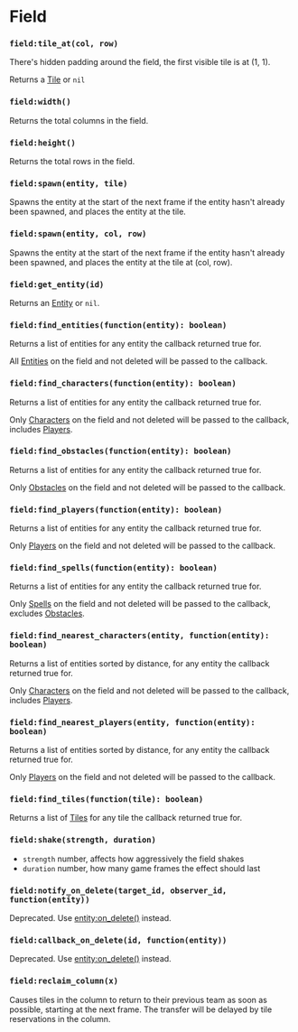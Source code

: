 # Field

### `field:tile_at(col, row)`

There's hidden padding around the field, the first visible tile is at (1, 1).

Returns a [Tile](/client/lua-api/field-api/tile) or `nil`

### `field:width()`

Returns the total columns in the field.

### `field:height()`

Returns the total rows in the field.

### `field:spawn(entity, tile)`

Spawns the entity at the start of the next frame if the entity hasn't already been spawned, and places the entity at the tile.

### `field:spawn(entity, col, row)`

Spawns the entity at the start of the next frame if the entity hasn't already been spawned, and places the entity at the tile at (col, row).

### `field:get_entity(id)`

Returns an [Entity](/client/lua-api/entity-api/entity) or `nil`.

### `field:find_entities(function(entity): boolean)`

Returns a list of entities for any entity the callback returned true for.

All [Entities](/client/lua-api/entity-api/entity) on the field and not deleted will be passed to the callback.

### `field:find_characters(function(entity): boolean)`

Returns a list of entities for any entity the callback returned true for.

Only [Characters](/client/lua-api/entity-api/character) on the field and not deleted will be passed to the callback, includes [Players](/client/lua-api/entity-api/player).

### `field:find_obstacles(function(entity): boolean)`

Returns a list of entities for any entity the callback returned true for.

Only [Obstacles](/client/lua-api/entity-api/obstacle) on the field and not deleted will be passed to the callback.

### `field:find_players(function(entity): boolean)`

Returns a list of entities for any entity the callback returned true for.

Only [Players](/client/lua-api/entity-api/player) on the field and not deleted will be passed to the callback.

### `field:find_spells(function(entity): boolean)`

Returns a list of entities for any entity the callback returned true for.

Only [Spells](/client/lua-api/entity-api/spell) on the field and not deleted will be passed to the callback, excludes [Obstacles](/client/lua-api/entity-api/obstacle).

### `field:find_nearest_characters(entity, function(entity): boolean)`

Returns a list of entities sorted by distance, for any entity the callback returned true for.

Only [Characters](/client/lua-api/entity-api/character) on the field and not deleted will be passed to the callback, includes [Players](/client/lua-api/entity-api/player).

### `field:find_nearest_players(entity, function(entity): boolean)`

Returns a list of entities sorted by distance, for any entity the callback returned true for.

Only [Players](/client/lua-api/entity-api/player) on the field and not deleted will be passed to the callback.

### `field:find_tiles(function(tile): boolean)`

Returns a list of [Tiles](/client/lua-api/field-api/tile) for any tile the callback returned true for.

### `field:shake(strength, duration)`

- `strength` number, affects how aggressively the field shakes
- `duration` number, how many game frames the effect should last

### `field:notify_on_delete(target_id, observer_id, function(entity))`

Deprecated. Use [entity:on_delete()](/client/lua-api/entity-api/entity#entityon_deletefunctionentity) instead.

### `field:callback_on_delete(id, function(entity))`

Deprecated. Use [entity:on_delete()](/client/lua-api/entity-api/entity#entityon_deletefunctionentity) instead.

### `field:reclaim_column(x)`

Causes tiles in the column to return to their previous team as soon as possible, starting at the next frame. The transfer will be delayed by tile reservations in the column.
